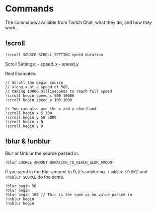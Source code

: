 # Commands

The commands available from Twitch Chat, what they do, and how they work.

## !scroll

```
!scroll SOURCE SCROLL_SETTING speed duration
```

Scroll Settings:
    - speed_x
    - speed_y

Real Examples:
```
// Scroll the begin source
// along x at a speed of 500,
// taking 10000 milliseconds to reach full speed
!scroll begin speed_x 500 10000
!scroll begin speed_y 100 1000

// You can also use the x and y shorthand
!scroll begin x 5 300
!scroll begin y 50 3000
!scroll begin x 0
!scroll begin y 0
```

## !blur & !unblur

Blur or Unblur the source passed in.

```
!blur SOURCE AMOUNT DURATION_TO_REACH_BLUR_AMOUNT
```

If you send in the Blur amount to 0,  it's unbluring.
`!unblur SOURCE` and `!noblur SOURCE` do the same.

```
!blur begin 50
!blur begin
!blur begin 100 // This is the same as no value passed in
!unblur begin
!noblur begin
```
